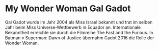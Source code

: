 # My Wonder Woman Gal Gadot

Gal Gadot wurde im Jahr 2004 als Miss Israel bekannt und trat im selben Jahr beim Miss Universe-Wettbewerb in Ecuador an. Internationale Bekanntheit erreichte sie durch die Filmreihe The Fast and the Furious. In Batman v Superman: Dawn of Justice übernahm Gadot 2016 die Rolle der Wonder Woman.
